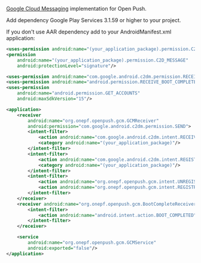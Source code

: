 [Google Cloud Messaging][1] implementation for Open Push.

Add dependency Google Play Services 3.1.59 or higher to your project.

If you don't use AAR dependency add to your AndroidManifest.xml application:

````xml
<uses-permission android:name="(your_application_package).permission.C2D_MESSAGE"/>
<permission
    android:name="(your_application_package).permission.C2D_MESSAGE"
    android:protectionLevel="signature"/>

<uses-permission android:name="com.google.android.c2dm.permission.RECEIVE"/>
<uses-permission android:name="android.permission.RECEIVE_BOOT_COMPLETED"/>
<uses-permission
    android:name="android.permission.GET_ACCOUNTS"
    android:maxSdkVersion="15"/>

<application>
    <receiver
        android:name="org.onepf.openpush.gcm.GCMReceiver"
        android:permission="com.google.android.c2dm.permission.SEND">
        <intent-filter>
            <action android:name="com.google.android.c2dm.intent.RECEIVE"/>
            <category android:name="(your_application_package)"/>
        </intent-filter>
        <intent-filter>
            <action android:name="com.google.android.c2dm.intent.REGISTRATION"/>
            <category android:name="(your_application_package)"/>
        </intent-filter>
        <intent-filter>
            <action android:name="org.onepf.openpush.gcm.intent.UNREGISTRATION"/>
            <action android:name="org.onepf.openpush.gcm.intent.REGISTRATION"/>
        </intent-filter>
    </receiver>
    <receiver android:name="org.onepf.openpush.gcm.BootCompleteReceiver">
        <intent-filter>
            <action android:name="android.intent.action.BOOT_COMPLETED"/>
        </intent-filter>
    </receiver>

    <service
        android:name="org.onepf.openpush.gcm.GCMService"
        android:exported="false"/>
</application>
````

[1]: https://developer.android.com/google/gcm/index.html
